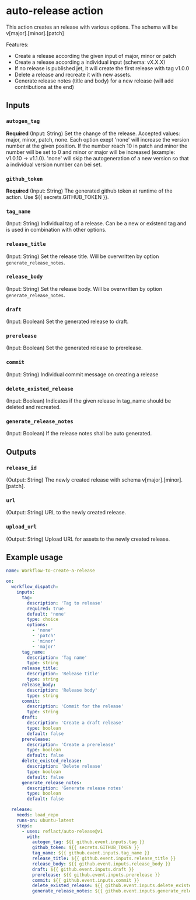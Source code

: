 # auto-release action

This action creates an release with various options.
The schema will be v[major].[minor].[patch]

Features:
- Create a release according the given input of major, minor or patch
- Create a release according a individual input (schema: vX.X.X)
- If no release is published jet, it will create the first release with tag v1.0.0
- Delete a release and recreate it with new assets.
- Generate release notes (title and body) for a new release (will add contributions at the end)

## Inputs

### `autogen_tag`

**Required** (Input: String) Set the change of the release. Accepted values: major, minor, patch, none. Each option exept 'none' will increase the version number at the given position. If the number reach 10 in patch and minor the number will be set to 0 and minor or major will be increased (example: v1.0.10 -> v1.1.0). 'none' will skip the autogeneration of a new version so that a individual version number can bei set.

### `github_token`

**Required** (Input: String) The generated github token at runtime of the action. Use ${{ secrets.GITHUB_TOKEN }}.

### `tag_name`

(Input: String) Individual tag of a release. Can be a new or existend tag and is used in combination with other options.

### `release_title`

(Input: String) Set the release title. Will be overwritten by option `generate_release_notes`.

### `release_body`

(Input: String) Set the release body. Will be overwritten by option `generate_release_notes`.

### `draft`

(Input: Boolean) Set the generated release to draft.

### `prerelease`

(Input: Boolean) Set the generated release to prerelease.

### `commit`

(Input: String) Individual commit message on creating a release

### `delete_existed_release`

(Input: Boolean) Indicates if the given release in tag_name should be deleted and recreated.

### `generate_release_notes`

(Input: Boolean) If the release notes shall be auto generated.


## Outputs

### `release_id`

(Output: String) The newly created release with schema v[major].[minor].[patch].

### `url`

(Output: String) URL to the newly created release.

### `upload_url`

(Output: String) Upload URL for assets to the newly created release.

## Example usage

```yaml
name: Workflow-to-create-a-release

on:
  workflow_dispatch:
    inputs:
      tag:
        description: 'Tag to release'
        required: true
        default: 'none'
        type: choice
        options:
          - 'none'
          - 'patch'
          - 'minor'
          - 'major'
      tag_name:
        description: 'Tag name'
        type: string
      release_title:
        description: 'Release title'
        type: string
      release_body:
        description: 'Release body'
        type: string
      commit:
        description: 'Commit for the release'
        type: string
      draft:
        description: 'Create a draft release'
        type: boolean
        default: false
      prerelease:
        description: 'Create a prerelease'
        type: boolean
        default: false
      delete_existed_release:
        description: 'Delete release'
        type: boolean
        default: false
      generate_release_notes:
        description: 'Generate release notes'
        type: boolean
        default: false

  release:
    needs: load_repo
    runs-on: ubuntu-latest
    steps:
      - uses: reflact/auto-release@v1
        with:
          autogen_tag: ${{ github.event.inputs.tag }}
          github_token: ${{ secrets.GITHUB_TOKEN }}
          tag_name: ${{ github.event.inputs.tag_name }}
          release_title: ${{ github.event.inputs.release_title }}
          release_body: ${{ github.event.inputs.release_body }}
          draft: ${{ github.event.inputs.draft }}
          prerelease: ${{ github.event.inputs.prerelease }}
          commit: ${{ github.event.inputs.commit }}
          delete_existed_release: ${{ github.event.inputs.delete_existed_release }}
          generate_release_notes: ${{ github.event.inputs.generate_release_notes }}
```
